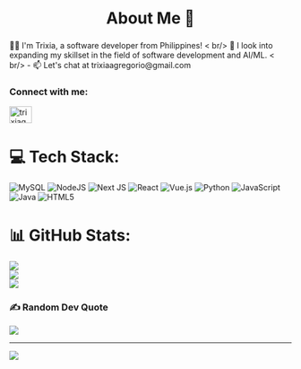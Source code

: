 <h1 align="center">About Me 🐣</h1>
<h3 align="center"></h3>

<p align="left">
👋🏻 I'm Trixia, a software developer from Philippines! < br/> 
📖 I look into expanding my skillset in the field of software development and AI/ML.  < br/> 
- 📫 Let's chat at trixiaagregorio@gmail.com </p>
</p>

<h3 align="left">Connect with me:</h3>
<p align="left">
<a href="https://linkedin.com/in/trixiag" target="blank"><img align="center" src="https://raw.githubusercontent.com/rahuldkjain/github-profile-readme-generator/master/src/images/icons/Social/linked-in-alt.svg" alt="trixiag" height="30" width="40" /></a>
</p>

# 💻 Tech Stack:
![MySQL](https://img.shields.io/badge/mysql-4479A1.svg?style=for-the-badge&logo=mysql&logoColor=white) ![NodeJS](https://img.shields.io/badge/node.js-6DA55F?style=for-the-badge&logo=node.js&logoColor=white) ![Next JS](https://img.shields.io/badge/Next-black?style=for-the-badge&logo=next.js&logoColor=white) ![React](https://img.shields.io/badge/react-%2320232a.svg?style=for-the-badge&logo=react&logoColor=%2361DAFB) ![Vue.js](https://img.shields.io/badge/vue.js-%2335495e.svg?style=for-the-badge&logo=vuedotjs&logoColor=%234FC08D) ![Python](https://img.shields.io/badge/python-3670A0?style=for-the-badge&logo=python&logoColor=ffdd54) ![JavaScript](https://img.shields.io/badge/javascript-%23323330.svg?style=for-the-badge&logo=javascript&logoColor=%23F7DF1E) ![Java](https://img.shields.io/badge/java-%23ED8B00.svg?style=for-the-badge&logo=openjdk&logoColor=white) ![HTML5](https://img.shields.io/badge/html5-%23E34F26.svg?style=for-the-badge&logo=html5&logoColor=white)
# 📊 GitHub Stats:
![](https://github-readme-stats.vercel.app/api?username=TrixiaG&theme=date_night&hide_border=false&include_all_commits=false&count_private=false)<br/>
![](https://nirzak-streak-stats.vercel.app/?user=TrixiaG&theme=date_night&hide_border=false)<br/>
![](https://github-readme-stats.vercel.app/api/top-langs/?username=TrixiaG&theme=date_night&hide_border=false&include_all_commits=false&count_private=false&layout=compact)

### ✍️ Random Dev Quote
![](https://quotes-github-readme.vercel.app/api?type=horizontal&theme=gruvbox)

---
[![](https://visitcount.itsvg.in/api?id=TrixiaG&icon=0&color=5)](https://visitcount.itsvg.in)

